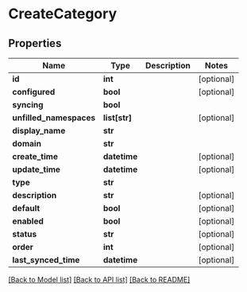 # CreateCategory

## Properties
Name | Type | Description | Notes
------------ | ------------- | ------------- | -------------
**id** | **int** |  | [optional] 
**configured** | **bool** |  | [optional] 
**syncing** | **bool** |  | 
**unfilled_namespaces** | **list[str]** |  | [optional] 
**display_name** | **str** |  | 
**domain** | **str** |  | 
**create_time** | **datetime** |  | [optional] 
**update_time** | **datetime** |  | [optional] 
**type** | **str** |  | 
**description** | **str** |  | [optional] 
**default** | **bool** |  | [optional] 
**enabled** | **bool** |  | [optional] 
**status** | **str** |  | [optional] 
**order** | **int** |  | [optional] 
**last_synced_time** | **datetime** |  | [optional] 

[[Back to Model list]](../README.md#documentation-for-models) [[Back to API list]](../README.md#documentation-for-api-endpoints) [[Back to README]](../README.md)

